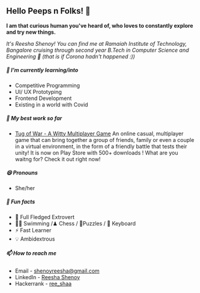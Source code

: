 ## Hello Peeps n Folks! 👀
**I am that curious human you've heard of, who loves to constantly explore and try new things.**

*It's Reesha Shenoy! You can find me at Ramaiah Institute of Technology, Bangalore cruising through second year B.Tech in Computer Science and Engineering 🏫 (that is if Corona hadn't happened :))*



##### 🌱 I’m currently learning/into 
- Competitive Programming
- UI/ UX Prototyping
- Frontend Development
- Existing in a world with Covid


##### 🎉 My best work so far

- [Tug of War - A Witty Multiplayer Game](https://play.google.com/store/apps/details?id=com.statefullyfidgeting.tugofwar&hl=en_IN&gl=US)
An online casual, multiplayer game that can bring together a group of friends, family or even a couple in a virtual environment, in the form of a friendly battle that tests their unity!
It is now on Play Store with 500+ downloads ! What are you waitng for? Check it out right now! 


##### 😄 Pronouns
+  She/her

##### 💫 Fun facts 
- 👸 Full Fledged Extrovert
- 🏊‍♀ ️Swimming /♟ Chess / 📍Puzzles / 🎹 Keyboard
- ⚡ Fast Learner
- 💡 Ambidextrous


##### 📫 How to reach me
- Email - [shenoyreesha@gmail.com](mailto:shenoyreesha@gmail.com)
- LinkedIn - [Reesha Shenoy](https://www.linkedin.com/in/reesha-shenoy/)
- Hackerrank - [ree_shaa](https://www.hackerrank.com/ree_shaaa)


